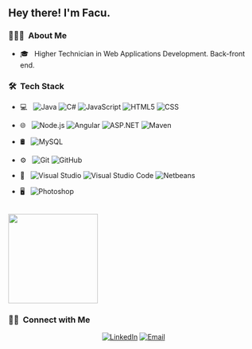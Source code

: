 <h2> Hey there! I'm Facu.</h2>

<h3> 👨🏻‍💻 &nbsp;About Me </h3>

- 🎓 &nbsp; Higher Technician in Web Applications Development. Back-front end.

<h3> 🛠 &nbsp;Tech Stack</h3>

- 💻 &nbsp;
  ![Java](https://img.shields.io/badge/-Java-333333?style=flat&logo=Java)
  ![C#](https://img.shields.io/badge/C%23-green)
  ![JavaScript](https://img.shields.io/badge/-JavaScript-333333?style=flat&logo=javascript)
  ![HTML5](https://img.shields.io/badge/-HTML5-333333?style=flat&logo=HTML5)
  ![CSS](https://img.shields.io/badge/-CSS-333333?style=flat&logo=CSS3&logoColor=1572B6) 
- 🌐 &nbsp;
  ![Node.js](https://img.shields.io/badge/-Node.js-333333?style=flat&logo=node.js)
  ![Angular](https://img.shields.io/badge/-Angular-333333?style=flat&logo=angular)
  ![ASP.NET](https://img.shields.io/badge/-ASP.NET-333333?style=flat&logo=asp.net)
  ![Maven](https://img.shields.io/badge/-Java-Maven-333333?style=flat&logo=java-maven)
  
- 🛢 &nbsp;
  ![MySQL](https://img.shields.io/badge/-MySQL-333333?style=flat&logo=mysql)
- ⚙️ &nbsp;
  ![Git](https://img.shields.io/badge/-Git-333333?style=flat&logo=git)
  ![GitHub](https://img.shields.io/badge/-GitHub-333333?style=flat&logo=github)
- 🔧 &nbsp;
  ![Visual Studio](https://img.shields.io/badge/-Visual%20Studio%20-333333?style=flat&logo=visual-studio&logoColor=662d91)
  ![Visual Studio Code](https://img.shields.io/badge/-Visual%20Studio%20Code-333333?style=flat&logo=visual-studio-code&logoColor=007ACC)
  ![Netbeans](https://img.shields.io/badge/-Netbeans-333333?style=flat&logo=netbeans)
  
  
- 🖥 &nbsp;
  ![Photoshop](https://img.shields.io/badge/-Photoshop-333333?style=flat&logo=adobe-photoshop)
<br/>

<a href="https://github.com/facuruku">
  <img height="180em" src="https://github-readme-stats.vercel.app/api/top-langs/?username=facuruku&theme=buefy&layout=compact" />
</a>

<br/>

<h3> 🤝🏻 &nbsp;Connect with Me </h3>

<p align="center">
<a href="https://www.linkedin.com/in/facumeza/"><img alt="LinkedIn" src="https://img.shields.io/badge/LinkedIn-facuruku-blue?style=flat-square&logo=linkedin"></a>
<a href="mailto:facummt@gmail.com"><img alt="Email" src="https://img.shields.io/badge/Email-facummt@gmail.com-blue?style=flat-square&logo=gmail"></a>
</p>
